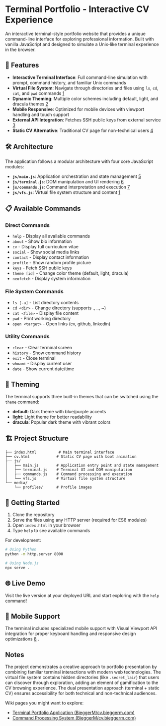 # Terminal Portfolio - Interactive CV Experience

An interactive terminal-style portfolio website that provides a unique command-line interface for exploring professional information. Built with vanilla JavaScript and designed to simulate a Unix-like terminal experience in the browser.

## 🚀 Features

- **Interactive Terminal Interface**: Full command-line simulation with prompt, command history, and familiar Unix commands
- **Virtual File System**: Navigate through directories and files using `ls`, `cd`, `cat`, and `pwd` commands [1](#0-0) 
- **Dynamic Theming**: Multiple color schemes including default, light, and dracula themes [2](#0-1) 
- **Mobile Responsive**: Optimized for mobile devices with viewport handling and touch support
- **External API Integration**: Fetches SSH public keys from external service [3](#0-2) 
- **Static CV Alternative**: Traditional CV page for non-technical users [4](#0-3) 

## 🛠️ Architecture

The application follows a modular architecture with four core JavaScript modules:

- **`js/main.js`**: Application orchestration and state management [5](#0-4) 
- **`js/terminal.js`**: DOM manipulation and UI rendering [6](#0-5) 
- **`js/commands.js`**: Command interpretation and execution [7](#0-6) 
- **`js/vfs.js`**: Virtual file system structure and content [1](#0-0) 

## 📋 Available Commands

### Direct Commands
- `help` - Display all available commands
- `about` - Show bio information
- `cv` - Display full curriculum vitae
- `social` - Show social media links
- `contact` - Display contact information
- `profile` - Show random profile picture
- `keys` - Fetch SSH public keys
- `theme [id]` - Change color theme (default, light, dracula)
- `neofetch` - Display system information

### File System Commands
- `ls [-a]` - List directory contents
- `cd <dir>` - Change directory (supports ., .., ~)
- `cat <file>` - Display file content
- `pwd` - Print working directory
- `open <target>` - Open links (cv, github, linkedin)

### Utility Commands
- `clear` - Clear terminal screen
- `history` - Show command history
- `exit` - Close terminal
- `whoami` - Display current user
- `date` - Show current date/time

## 🎨 Theming

The terminal supports three built-in themes that can be switched using the `theme` command:
- **default**: Dark theme with blue/purple accents
- **light**: Light theme for better readability
- **dracula**: Popular dark theme with vibrant colors

## 🏗️ Project Structure

```
├── index.html          # Main terminal interface
├── cv.html            # Static CV page with boot animation
├── js/
│   ├── main.js        # Application entry point and state management
│   ├── terminal.js    # Terminal UI and DOM manipulation
│   ├── commands.js    # Command processing and execution
│   └── vfs.js         # Virtual file system structure
└── media/
    └── profiles/      # Profile images
```

## 🚀 Getting Started

1. Clone the repository
2. Serve the files using any HTTP server (required for ES6 modules)
3. Open `index.html` in your browser
4. Type `help` to see available commands

For development:
```bash
# Using Python
python -m http.server 8000

# Using Node.js
npx serve .
```

## 🌐 Live Demo

Visit the live version at your deployed URL and start exploring with the `help` command!

## 📱 Mobile Support

The terminal includes specialized mobile support with Visual Viewport API integration for proper keyboard handling and responsive design optimizations [8](#0-7) .

## Notes

The project demonstrates a creative approach to portfolio presentation by combining familiar terminal interactions with modern web technologies. The virtual file system contains hidden directories (like `.secret_lair`) that users can discover through exploration, adding an element of gamification to the CV browsing experience. The dual presentation approach (terminal + static CV) ensures accessibility for both technical and non-technical audiences.

Wiki pages you might want to explore:
- [Terminal Portfolio Application (BieggerM/cv.bieggerm.com)](/wiki/BieggerM/cv.bieggerm.com#2)
- [Command Processing System (BieggerM/cv.bieggerm.com)](/wiki/BieggerM/cv.bieggerm.com#2.3)